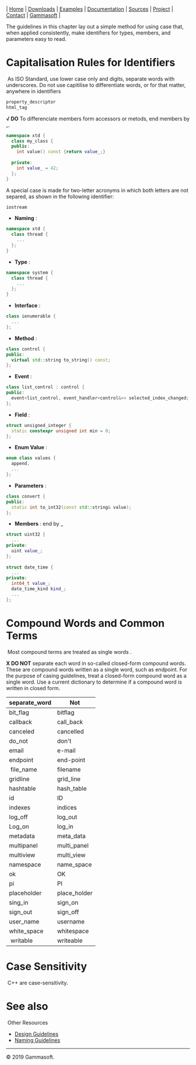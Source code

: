 | [Home](home.md) | [Downloads](downloads.md) | [Examples](examples.md) | [Documentation](documentation.md) | [Sources](https://github.com/gammasoft71/xtd_forms) | [Project](https://sourceforge.net/projects/formspro/) | [Contact](contact.md) | [Gammasoft](https://gammasoft71.wixsite.com/gammasoft) |

The guidelines in this chapter lay out a simple method for using case that, when applied consistently, make identifiers for types, members, and parameters easy to read.
 
# Capitalisation Rules for Identifiers
​
​As ​ISO Standard, use lower case only and digits, separate words with underscores. Do not use capitilise to differentiate words, or for that matter, anywhere in identifiers

```c++
​​property_descriptor
html_tag
```

**√ DO** To differenciate members form accessors or metods, end members by _.


```c++
namespace xtd {
  class my_class {
  public:
    int value() const {return value_;}
  
  private:
    int value_ = 42;
  };
}
```

A special case is made for two-letter acronyms in which both letters are not separed, as shown in the following identifier:

```c++
iostream
```

* **Naming** :

```c++
namespace xtd {
  class thread {
    ...
  };
}
```

* **Type** :

```c++
namespace system {
  class thread {
    ...
  };
}
```

* **Interface** :

```c++
class ienumerable {
  ...
};
```

* **Method** :

```c++
class control {
public:
  virtual std::string to_string() const;
};
```

* **Event** :

```c++
class list_control : control {
public:
  event<list_control, event_handler<control&>> selected_index_changed;
};
```

* **Field** :

```c++
struct unsigned_integer {
  static constexpr unsigned int min = 0;
};
```

* **Enum Value** :

```c++
enum class values {
  append,
  ...
};
```

* **Parameters** :

```c++
class convert {
public:
  static int to_int32(const std::string& value);
};
```

* **Members** : end by _

```c++
struct uint32 {
  ...
private:
  uint value_;
};
 
struct date_time {
  ...
private:
  int64_t value_;
  date_time_kind kind_;
  ...
};
```

# Compound Words and Common Terms
​
Most compound terms are treated as single words .
 
**X DO NOT** separate each word in so-called closed-form compound words.
​
These are compound words written as a single word, such as endpoint. For the purpose of casing guidelines, treat a closed-form compound word as a single word. Use a current dictionary to determine if a compound word is written in closed form. ​​

| separate_word | Not          |
|---------------|--------------|
| bit_flag      | bitflag      |
| callback      | call_back    |
| canceled      | cancelled    |
| do_not        | don't        |
| email         | e-mail       |
| endpoint      | end-point    |
| file_name     | filename     |
| gridline      | grid_line    |
| hashtable     | hash_table   |
| id            | ID           |
| indexes       | indices      |
| log_off       | log_out      |
| Log_on        | log_in       |
| metadata      | meta_data    |
| multipanel    | multi_panel  |
| multiview     | multi_view   |
| namespace     | name_space   |
| ok            | OK           |
| pi            | PI           |
| placeholder   | place_holder |
| sing_in       | sign_on      |
| sign_out      | sign_off     |
| user_name     | username     |
| white_space   | whitespace   |
| writable      | writeable    |

# Case Sensitivity
​
C++ are case-sensitivity.
 
# See also
​
Other Resources

* [Design Guidelines](design_guidelines.md)
* [Naming Guidelines](naming_guidelines.md)

______________________________________________________________________________________________

© 2019 Gammasoft.

